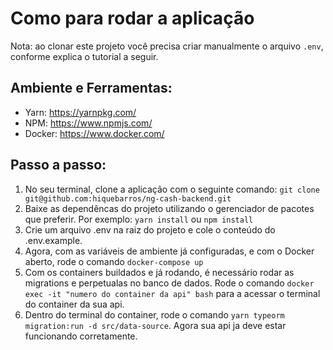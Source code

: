 # Como para rodar a aplicação

Nota: ao clonar este projeto você precisa criar manualmente o arquivo `.env`, conforme explica o tutorial a seguir.

## Ambiente e Ferramentas:

- Yarn: https://yarnpkg.com/
- NPM: https://www.npmjs.com/
- Docker: https://www.docker.com/

## Passo a passo:

1. No seu terminal, clone a aplicação com o seguinte comando: `git clone git@github.com:hiquebarros/ng-cash-backend.git`
2. Baixe as dependêncas do projeto utilizando o gerenciador de pacotes que preferir.
   Por exemplo:
   `yarn install`
   ou
   `npm install`
3. Crie um arquivo .env na raiz do projeto e cole o conteúdo do .env.example.
4. Agora, com as variáveis de ambiente já configuradas, e com o Docker aberto, rode o comando `docker-compose up`
5. Com os containers buildados e já rodando, é necessário rodar as migrations e perpetualas no banco de dados. Rode o comando `docker exec -it "numero do container da api" bash` para a acessar o terminal do container da sua api.
6. Dentro do terminal do container, rode o comando `yarn typeorm migration:run -d src/data-source`. Agora sua api ja deve estar funcionando corretamente.
